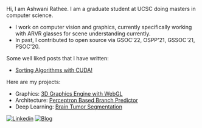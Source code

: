 Hi, I am Ashwani Rathee. I am a graduate student at UCSC doing masters in computer science. 

- I work on computer vision and graphics, currently specifically working with ARVR glasses for scene understanding currently.
- In past, I contributed to open source via GSOC'22, OSPP'21, GSSOC'21, PSOC'20. 

Some well liked posts that I have written:
- [Sorting Algorithms with CUDA!](https://ashwanirathee.com/blog/2025/sort2/?utm_source=github&utm_medium=social&utm_campaign=sort2)

Here are my projects:
- Graphics: [3D Graphics Engine with WebGL](https://github.com/ashwanirathee/VoxelMiner)
- Architecture: [Perceptron Based Branch Predictor](https://github.com/ashwanirathee/scarab)
- Deep Learning: [Brain Tumor Segmentation](https://github.com/ashwanirathee/Brain-Tumor-Segmentation)

[![Linkedin](https://img.shields.io/badge/contact-me-blue?logo=linkedin&logoColor=white)](https://www.linkedin.com/in/ashwani-rathee/)
[![Blog](https://img.shields.io/badge/contact-me-blue?logo=blogger&logoColor=white)](https://ashwanirathee.com/blog)
